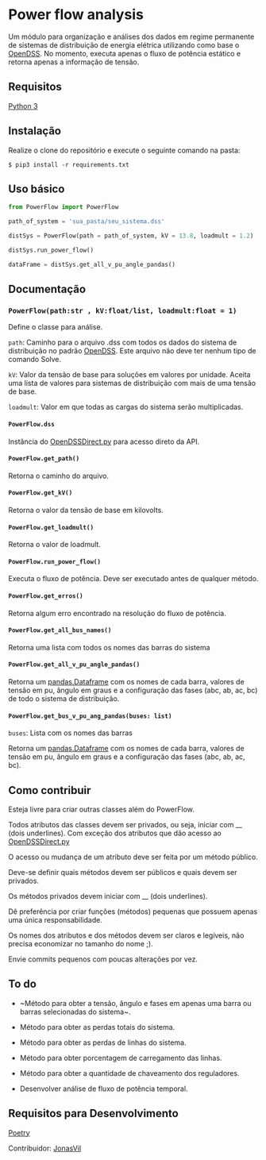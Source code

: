 # Power flow analysis

Um módulo para organização e análises dos dados em regime permanente de sistemas de distribuição de energia elétrica utilizando como base o [OpenDSS](https://www.epri.com/#/pages/sa/opendss?lang=en).
No momento, executa apenas o fluxo de potência estático e retorna apenas a informação de tensão.

## Requisitos

[Python 3](https://www.python.org/)


## Instalação

Realize o clone do repositório e execute o seguinte comando na pasta:

    $ pip3 install -r requirements.txt

## Uso básico

```python
from PowerFlow import PowerFlow

path_of_system = 'sua_pasta/seu_sistema.dss'

distSys = PowerFlow(path = path_of_system, kV = 13.8, loadmult = 1.2)

distSys.run_power_flow()

dataFrame = distSys.get_all_v_pu_angle_pandas()
```

## Documentação

### ```PowerFlow(path:str , kV:float/list, loadmult:float = 1)```
Define o classe para análise.

  ```path```: Caminho para o arquivo .dss com todos os dados do sistema de distribuição no padrão [OpenDSS](https://www.epri.com/#/pages/sa/opendss?lang=en).
  Este arquivo não deve ter nenhum tipo de comando Solve.
  
  ```kV```: Valor da tensão de base para soluções em valores por unidade. Aceita uma lista de valores para sistemas de distribuição com mais de uma tensão de base.
  
  ```loadmult```: Valor em que todas as cargas do sistema serão multiplicadas. 

#### ```PowerFlow.dss```
Instância do [OpenDSSDirect.py](https://github.com/dss-extensions/OpenDSSDirect.py) para acesso direto da API.
    
#### ```PowerFlow.get_path()```
Retorna o caminho do arquivo.
    
#### ```PowerFlow.get_kV()```
Retorna o valor da tensão de base em kilovolts.
    
#### ```PowerFlow.get_loadmult()```
Retorna  o valor de loadmult.

#### ```PowerFlow.run_power_flow()```
Executa o fluxo de potência. Deve ser executado antes de qualquer método.

#### ```PowerFlow.get_erros()```
Retorna algum erro encontrado na resolução do fluxo de potência.

#### ```PowerFlow.get_all_bus_names()```
Retorna uma lista com todos os nomes das barras do sistema

#### ```PowerFlow.get_all_v_pu_angle_pandas()```
Retorna um [pandas.Dataframe](https://pandas.pydata.org/pandas-docs/stable/reference/api/pandas.DataFrame.html) com os nomes de cada barra, 
valores de tensão em pu, ângulo em graus e a configuração das fases (abc, ab, ac, bc) de todo o sistema de distribuição.

#### ```PowerFlow.get_bus_v_pu_ang_pandas(buses: list)```

   ```buses```: Lista com os nomes das barras

Retorna um [pandas.Dataframe](https://pandas.pydata.org/pandas-docs/stable/reference/api/pandas.DataFrame.html) com os nomes de cada barra, 
valores de tensão em pu, ângulo em graus e a configuração das fases (abc, ab, ac, bc).



## Como contribuir

Esteja livre para criar outras classes além do PowerFlow.

Todos atributos das classes devem ser privados, ou seja, iniciar com __ (dois underlines). Com exceção dos atributos que dão acesso ao [OpenDSSDirect.py](https://github.com/dss-extensions/OpenDSSDirect.py)

O acesso ou mudança de um atributo deve ser feita por um método público.

Deve-se definir quais métodos devem ser públicos e quais devem ser privados.

Os métodos privados devem iniciar com __ (dois underlines).

Dê preferência por criar funções (métodos) pequenas que possuem apenas uma única responsabilidade.

Os nomes dos atributos e dos métodos devem ser claros e legíveis, não precisa economizar no tamanho do nome ;).

Envie commits pequenos com poucas alterações por vez.

## To do

- ~Método para obter a tensão, ângulo e fases em apenas uma barra ou barras selecionadas do sistema~. 

- Método para obter as perdas totais do sistema.

- Método para obter as perdas de linhas do sistema.

- Método para obter porcentagem de carregamento das linhas.

- Método para obter a quantidade de chaveamento dos reguladores.

- Desenvolver análise de fluxo de potência temporal.

## Requisitos para Desenvolvimento

[Poetry](https://python-poetry.org/)


Contribuidor: [JonasVil](https://github.com/felipemarkson/power-flow-analysis/commits?author=JonasVil)

